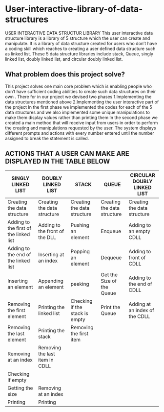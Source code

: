 # User-interactive-library-of-data-structures

USER INTERACTIVE DATA STRUCTUR LIBRARY
This user interactive data structure library is a library of 5 structure which the user can create and manipulate.
It is a library of data structure created for users who don’t have a coding skill which reaches to creating a user defined data structure such as linked list.
These 5 data structure libraries include stack, Queue, singly linked list, doubly linked list, and circular doubly linked list.
## What problem does this project solve?
This project solves one main core problem which is enabling people who don’t have sufficient coding abilities to create such data structures on their own . There for in our project we devised two phases
1.Implementing the data structures mentioned above
2.Implementing the user interactive part of the project
In the first phase we implemented the codes for each of the 5 data structures and we also implemented some unique manipulations to make them display values rather than printing them
In the second phase we created a main method that will receive input from users in order to perform the creating and manipulations requested by the user.
The system displays different prompts and actions with every number entered until the number assigned to break the statement is called.
## ACTIONS THAT A USER CAN MAKE ARE DISPLAYED IN THE TABLE BELOW
|SINGLY LINKED LIST                    | DOUBLY LINKED LIST	            |         STACK	                |      QUEUE	               | CIRCULAR DOUBLY LINKED LIST    |
|--------------------------------------|--------------------------------|-------------------------------|----------------------------|--------------------------------|
|Creating the data structure           |Creating the data structure     |	Creating the data structure   |Creating the data structure |	Creating the data structure   |
|Adding to the first of the linked list|	Adding to the front of the DLL|	Pushing an element	          |Enqueue	                   |Adding to an empty CDLL         |
|Adding to the end of the linked list	 |  Inserting at an index	        |Popping an element	            | Dequeue	                   |Adding to front of CDLL         |
|Inserting an element	                 |  Appending an element	        | peeking	                      |  Get the Size of the Queue |	Adding to the end of CDLL     |
|Removing the first element            |	Printing the linked list	    | Checking if the stack is empty|	Print the Queue            |	Adding at an index of the CDLL|
|Removing the last element             |	Printing the stack		        | Removing the first item       |                            |                                |
|Removing at an index                  |	Removing the last item in CDLL|                               |                            |                                |
|Checking if empty                     |                                |                               |                            |                                |
|Getting the size				               |Removing at an index            |                               |                            |                                |
|Printing				                       | Printing                       |                               |                            |                                |


